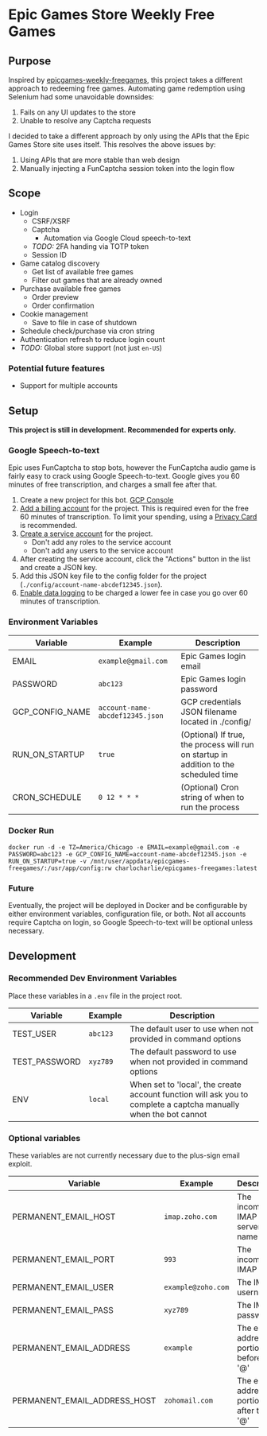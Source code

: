 # Epic Games Store Weekly Free Games

## Purpose

Inspired by [epicgames-weekly-freegames](https://github.com/Ricardo-Osorio/epicgames-weekly-freegames), this project takes a different approach to redeeming free games. Automating game redemption using Selenium had some unavoidable downsides:

1. Fails on any UI updates to the store
1. Unable to resolve any Captcha requests

I decided to take a different approach by only using the APIs that the Epic Games Store site uses itself. This resolves the above issues by:

1. Using APIs that are more stable than web design
1. Manually injecting a FunCaptcha session token into the login flow

## Scope

* Login
  * CSRF/XSRF
  * Captcha
    * Automation via Google Cloud speech-to-text
  * *TODO:* 2FA handing via TOTP token
  * Session ID
* Game catalog discovery
  * Get list of available free games
  * Filter out games that are already owned
* Purchase available free games
  * Order preview
  * Order confirmation
* Cookie management
  * Save to file in case of shutdown
* Schedule check/purchase via cron string
* Authentication refresh to reduce login count
* *TODO:* Global store support (not just `en-US`)

### Potential future features

* Support for multiple accounts

## Setup

**This project is still in development. Recommended for experts only.**

### Google Speech-to-text

Epic uses FunCaptcha to stop bots, however the FunCaptcha audio game is fairly easy to crack using Google Speech-to-text. Google gives you 60 minutes of free transcription, and charges a small fee after that.

1. Create a new project for this bot. [GCP Console](https://console.cloud.google.com/)
1. [Add a billing account](https://console.cloud.google.com/billing) for the project. This is required even for the free 60 minutes of transcription. To limit your spending, using a [Privacy Card](https://privacy.com/) is recommended.
1. [Create a service account](https://console.cloud.google.com/iam-admin/serviceaccounts) for the project.
    * Don't add any roles to the service account
    * Don't add any users to the service account
1. After creating the service account, click the "Actions" button in the list and create a JSON key.
1. Add this JSON key file to the config folder for the project (`./config/account-name-abcdef12345.json`).
1. [Enable data logging](https://console.cloud.google.com/apis/api/speech.googleapis.com/data_logging) to be charged a lower fee in case you go over 60 minutes of transcription.

### Environment Variables

| Variable        | Example                         | Description                                                                           |
|-----------------|---------------------------------|---------------------------------------------------------------------------------------|
| EMAIL           | `example@gmail.com`             | Epic Games login email                                                                |
| PASSWORD        | `abc123`                        | Epic Games login password                                                             |
| GCP_CONFIG_NAME | `account-name-abcdef12345.json` | GCP credentials JSON filename located in ./config/                                    |
| RUN_ON_STARTUP  | `true`                          | (Optional) If true, the process will run on startup in addition to the scheduled time |
| CRON_SCHEDULE   | `0 12 * * *`                    | (Optional) Cron string of when to run the process                                     |

### Docker Run

`docker run -d -e TZ=America/Chicago -e EMAIL=example@gmail.com -e PASSWORD=abc123 -e GCP_CONFIG_NAME=account-name-abcdef12345.json -e RUN_ON_STARTUP=true -v /mnt/user/appdata/epicgames-freegames/:/usr/app/config:rw charlocharlie/epicgames-freegames:latest`

### Future

Eventually, the project will be deployed in Docker and be configurable by either environment variables, configuration file, or both. Not all accounts require Captcha on login, so Google Speech-to-text will be optional unless necessary.

## Development

### Recommended Dev Environment Variables

Place these variables in a `.env` file in the project root.

| Variable      | Example   | Description                                                                                                      |
|---------------|-----------|------------------------------------------------------------------------------------------------------------------|
| TEST_USER     | `abc123`  | The default user to use when not provided in command options                                                     |
| TEST_PASSWORD | `xyz789`  | The default password to use when not provided in command options                                                 |
| ENV           | `local`   | When set to 'local', the create account function will ask you to complete a captcha manually when the bot cannot |

### Optional variables

These variables are not currently necessary due to the plus-sign email exploit.

| Variable                     | Example            | Description                              |
|------------------------------|--------------------|------------------------------------------|
| PERMANENT_EMAIL_HOST         | `imap.zoho.com`    | The incoming IMAP server name            |
| PERMANENT_EMAIL_PORT         | `993`              | The incoming IMAP port                   |
| PERMANENT_EMAIL_USER         | `example@zoho.com` | The IMAP username                        |
| PERMANENT_EMAIL_PASS         | `xyz789`           | The IMAP password                        |
| PERMANENT_EMAIL_ADDRESS      | `example`          | The email address portion before the '@' |
| PERMANENT_EMAIL_ADDRESS_HOST | `zohomail.com`     | The email address portion after the '@'  |
